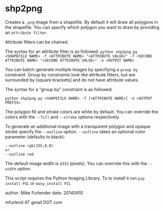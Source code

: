 shp2png
=======

Creates a `.png` image from a shapefile.
By default it will draw all polygons in the shapefile.
You can specify which polygon you want to draw by providing
an `attribute filter`. 

Attribute filters can be chained.

The syntax for an attribute filter is as followed:
`
python shp2png.py <SHAPEFILE NAME> -f <ATTRIBUTE NAME> "<ATTRIBUTE VALUE>" -f <SECOND ATTRIBUTE NAME> "<SECOND ATTRIBUTE VALUE>" -o <OUTPUT NAME>
`

You can batch-generate multiple images by specifying a `group by` constraint.
Group by constraints look like attribute filters, 
but are surrounded by [square brackets] and do not have attribute values.

The syntax for a "group by" constraint is as followed:

`
python shp2png.py <SHAPEFILE NAME> -f [<ATTRIBUTE NAME>] -o <OUTPUT PREFIX>
`

The polygon fill and stroke colors are white by default. 
You can override the colors with the `--fill` and `--stroke` options respectively.

To generate an additional image with a transparent polygon and opaque stroke specify the `--outline` option.
`--outline` takes an optional color parameter (defaults to black):

    --outline rgb(255,0,0)
    or
    --outline red


The default image width is `4333` (pixels). 
You can override this with the `--width` option.

This script requires the Python Imaging Library. 
To to install it run `pip install PIL` or `easy_install PIL`

 author: Mike Furlender
 date: 20140910

  mfurlend AT gmail DOT com
